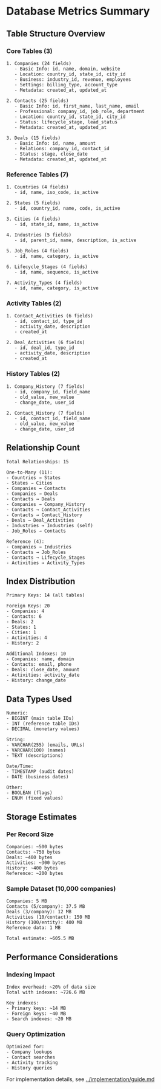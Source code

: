 # Database Metrics Summary

## Table Structure Overview

### Core Tables (3)
```
1. Companies (24 fields)
   - Basic Info: id, name, domain, website
   - Location: country_id, state_id, city_id
   - Business: industry_id, revenue, employees
   - Settings: billing_type, account_type
   - Metadata: created_at, updated_at

2. Contacts (25 fields)
   - Basic Info: id, first_name, last_name, email
   - Professional: company_id, job_role, department
   - Location: country_id, state_id, city_id
   - Status: lifecycle_stage, lead_status
   - Metadata: created_at, updated_at

3. Deals (15 fields)
   - Basic Info: id, name, amount
   - Relations: company_id, contact_id
   - Status: stage, close_date
   - Metadata: created_at, updated_at
```

### Reference Tables (7)
```
1. Countries (4 fields)
   - id, name, iso_code, is_active

2. States (5 fields)
   - id, country_id, name, code, is_active

3. Cities (4 fields)
   - id, state_id, name, is_active

4. Industries (5 fields)
   - id, parent_id, name, description, is_active

5. Job_Roles (4 fields)
   - id, name, category, is_active

6. Lifecycle_Stages (4 fields)
   - id, name, sequence, is_active

7. Activity_Types (4 fields)
   - id, name, category, is_active
```

### Activity Tables (2)
```
1. Contact_Activities (6 fields)
   - id, contact_id, type_id
   - activity_date, description
   - created_at

2. Deal_Activities (6 fields)
   - id, deal_id, type_id
   - activity_date, description
   - created_at
```

### History Tables (2)
```
1. Company_History (7 fields)
   - id, company_id, field_name
   - old_value, new_value
   - change_date, user_id

2. Contact_History (7 fields)
   - id, contact_id, field_name
   - old_value, new_value
   - change_date, user_id
```

## Relationship Count
```
Total Relationships: 15

One-to-Many (11):
- Countries → States
- States → Cities
- Companies → Contacts
- Companies → Deals
- Contacts → Deals
- Companies → Company_History
- Contacts → Contact_Activities
- Contacts → Contact_History
- Deals → Deal_Activities
- Industries → Industries (self)
- Job_Roles → Contacts

Reference (4):
- Companies → Industries
- Contacts → Job_Roles
- Contacts → Lifecycle_Stages
- Activities → Activity_Types
```

## Index Distribution
```
Primary Keys: 14 (all tables)

Foreign Keys: 20
- Companies: 4
- Contacts: 6
- Deals: 2
- States: 1
- Cities: 1
- Activities: 4
- History: 2

Additional Indexes: 10
- Companies: name, domain
- Contacts: email, phone
- Deals: close_date, amount
- Activities: activity_date
- History: change_date
```

## Data Types Used
```
Numeric:
- BIGINT (main table IDs)
- INT (reference table IDs)
- DECIMAL (monetary values)

String:
- VARCHAR(255) (emails, URLs)
- VARCHAR(100) (names)
- TEXT (descriptions)

Date/Time:
- TIMESTAMP (audit dates)
- DATE (business dates)

Other:
- BOOLEAN (flags)
- ENUM (fixed values)
```

## Storage Estimates

### Per Record Size
```
Companies: ~500 bytes
Contacts: ~750 bytes
Deals: ~400 bytes
Activities: ~300 bytes
History: ~400 bytes
Reference: ~200 bytes
```

### Sample Dataset (10,000 companies)
```
Companies: 5 MB
Contacts (5/company): 37.5 MB
Deals (3/company): 12 MB
Activities (10/contact): 150 MB
History (100/entity): 400 MB
Reference data: 1 MB

Total estimate: ~605.5 MB
```

## Performance Considerations

### Indexing Impact
```
Index overhead: ~20% of data size
Total with indexes: ~726.6 MB

Key indexes:
- Primary keys: ~14 MB
- Foreign keys: ~40 MB
- Search indexes: ~20 MB
```

### Query Optimization
```
Optimized for:
- Company lookups
- Contact searches
- Activity tracking
- History queries
```

For implementation details, see [../implementation/guide.md](../implementation/guide.md)
